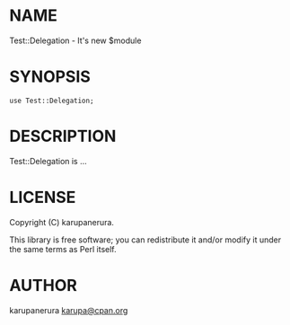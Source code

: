 # NAME

Test::Delegation - It's new $module

# SYNOPSIS

    use Test::Delegation;

# DESCRIPTION

Test::Delegation is ...

# LICENSE

Copyright (C) karupanerura.

This library is free software; you can redistribute it and/or modify
it under the same terms as Perl itself.

# AUTHOR

karupanerura <karupa@cpan.org>
